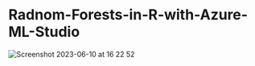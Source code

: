 # Radnom-Forests-in-R-with-Azure-ML-Studio

![Screenshot 2023-06-10 at 16 22 52](https://github.com/redjules/Radnom-Forests-in-R-with-Azure-ML-Studio/assets/106017493/e92d6eb2-6eef-43af-ac1d-83ae95e0598e)
